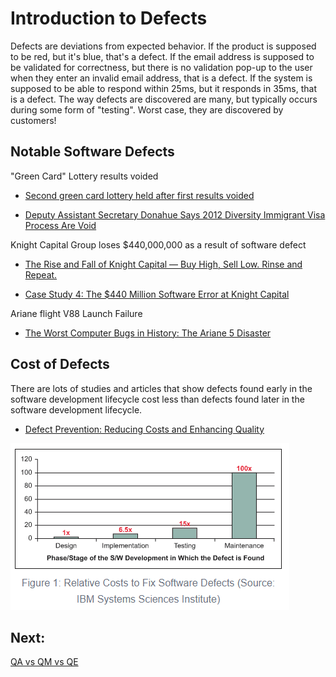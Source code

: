 # Introduction to Defects

Defects are deviations from expected behavior. If the product is supposed to be red, but it's blue, that's a defect. If the email address is supposed to be validated for correctness, but there is no validation pop-up to the user when they enter an invalid email address, that is a defect. If the system is supposed to be able to respond within 25ms, but it responds in 35ms, that is a defect. The way defects are discovered are many, but typically occurs during some form of "testing". Worst case, they are discovered by customers!

## Notable Software Defects
"Green Card" Lottery results voided
- [Second green card lottery held after first results voided](https://www.washingtonpost.com/local/second-green-card-lottery-to-be-held-today-after-first-results-voided/2011/07/11/gIQAdX3yFI_story.html)

- [Deputy Assistant Secretary Donahue Says 2012 Diversity Immigrant Visa Process Are Void](https://www.youtube.com/watch?v=E2-WZ8xUtXI)

Knight Capital Group loses $440,000,000 as a result of software defect
- [The Rise and Fall of Knight Capital — Buy High, Sell Low. Rinse and Repeat.](https://medium.com/dataseries/the-rise-and-fall-of-knight-capital-buy-high-sell-low-rinse-and-repeat-ae17fae780f6)

- [Case Study 4: The $440 Million Software Error at Knight Capital](https://www.henricodolfing.com/2019/06/project-failure-case-study-knight-capital.html)

Ariane flight V88 Launch Failure
- [The Worst Computer Bugs in History: The Ariane 5 Disaster](https://www.bugsnag.com/blog/bug-day-ariane-5-disaster)

## Cost of Defects

There are lots of studies and articles that show defects found early in the software development lifecycle cost less than defects found later in the software development lifecycle.
- [Defect Prevention: Reducing Costs and Enhancing Quality](https://www.isixsigma.com/tools-templates/software/defect-prevention-reducing-costs-and-enhancing-quality/)

![Relative Costs to Fix Software Defects](../assets/defect_costs.png)

## Next:
[QA vs QM vs QE](./M15-qa-qm-qe.md)